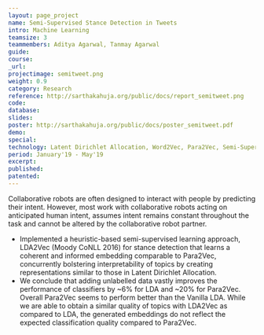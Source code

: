 ```yaml
---
layout: page_project
name: Semi-Supervised Stance Detection in Tweets
intro: Machine Learning
teamsize: 3
teammembers: Aditya Agarwal, Tanmay Agarwal
guide:
course:
_url: 
projectimage: semitweet.png
weight: 0.9
category: Research
reference: http://sarthakahuja.org/public/docs/report_semitweet.png
code:
database: 
slides: 
poster: http://sarthakahuja.org/public/docs/poster_semitweet.pdf
demo: 
special:
technology: Latent Dirichlet Allocation, Word2Vec, Para2Vec, Semi-Supervised Learning, Representation Learning
period: January'19 - May'19
excerpt:
published:
patented: 
---
```

Collaborative robots are often designed to interact with people by predicting their intent. However, most work with collaborative robots acting on anticipated human intent, assumes intent remains constant throughout the task and cannot be altered by the collaborative robot partner. 

 - Implemented a heuristic-based semi-supervised learning approach, LDA2Vec (Moody CoNLL 2016) for stance detection that learns a coherent and informed embedding comparable to Para2Vec,  concurrently bolstering interpretability of topics by creating representations similar to those in Latent Dirichlet Allocation.
 - We conclude that adding unlabelled data vastly improves the performance of classifiers by ~6%
for LDA and ~20% for Para2Vec. Overall Para2Vec seems to perform better than the Vanilla LDA. While we are able to obtain a similar quality of topics with LDA2Vec as compared to LDA, the
generated embeddings do not reflect the expected classification quality compared to Para2Vec.